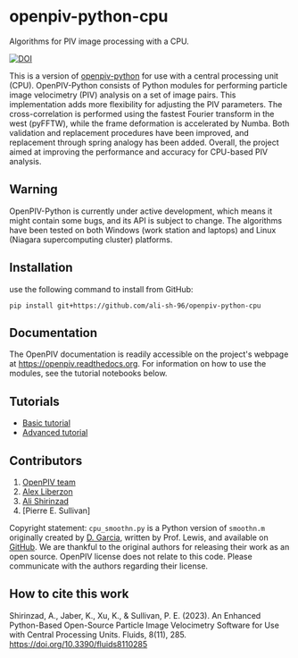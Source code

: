 # openpiv-python-cpu
Algorithms for PIV image processing with a CPU.

[![DOI](https://zenodo.org/badge/670884759.svg)](https://zenodo.org/badge/latestdoi/670884759)

This is a version of [openpiv-python](https://github.com/OpenPIV/openpiv-python) for use with a central processing unit (CPU). OpenPIV-Python consists of Python modules for performing particle image velocimetry (PIV) analysis on a set of  image pairs. This implementation adds more flexibility for adjusting the PIV parameters. The cross-correlation is performed using the fastest Fourier transform in the west (pyFFTW), while the frame deformation is accelerated by Numba. Both validation and replacement procedures have been improved, and replacement through spring analogy has been added. Overall, the project aimed at improving the performance and accuracy for CPU-based PIV analysis.

## Warning
OpenPIV-Python is currently under active development, which means it might contain some bugs, and its API is subject to change. The algorithms have been tested on both Windows (work station and laptops) and Linux (Niagara supercomputing cluster) platforms.

## Installation
use the following command to install from GitHub:

    pip install git+https://github.com/ali-sh-96/openpiv-python-cpu

## Documentation
The OpenPIV documentation is readily accessible on the project's webpage at https://openpiv.readthedocs.org. For information on how to use the modules, see the tutorial notebooks below.

## Tutorials
- [Basic tutorial](https://colab.research.google.com/github/ali-sh-96/openpiv-python-cpu/blob/main/openpiv_cpu/tutorials/openpiv_python_cpu_tutorial.ipynb)
- [Advanced tutorial](https://colab.research.google.com/github/ali-sh-96/openpiv-python-cpu/blob/main/openpiv_cpu/tutorials/openpiv_python_cpu_advanced_tutorial.ipynb)

## Contributors
1. [OpenPIV team](https://groups.google.com/forum/#!forum/openpiv-users)
2. [Alex Liberzon](https://github.com/alexlib)
3. [Ali Shirinzad](https://github.com/ali-sh-96)
4. [Pierre E. Sullivan]

Copyright statement: `cpu_smoothn.py` is a Python version of `smoothn.m` originally created by
[D. Garcia](https://de.mathworks.com/matlabcentral/fileexchange/25634-smoothn), written by Prof. Lewis, and available on
[GitHub](https://github.com/profLewis/geogg122/blob/master/Chapter5_Interpolation/python/smoothn.py). We are thankful to the original authors for
releasing their work as an open source. OpenPIV license does not relate to this code. Please communicate with the
authors regarding their license.

## How to cite this work

Shirinzad, A., Jaber, K., Xu, K., & Sullivan, P. E. (2023). An Enhanced Python-Based Open-Source Particle Image Velocimetry Software for Use with Central Processing Units. Fluids, 8(11), 285. https://doi.org/10.3390/fluids8110285